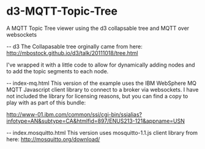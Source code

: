 d3-MQTT-Topic-Tree
==================

A MQTT Topic Tree viewer using the d3 collapsable tree and MQTT over websockets

-- d3
The Collapasable tree orginally came from here:
http://mbostock.github.io/d3/talk/20111018/tree.html

I've wrapped it with a little code to allow for dynamically adding nodes and to add the topic segments to each node.

-- index-mq.html
This version of the example uses the IBM WebSphere MQ MQTT Javascript client library to connect to a broker via websockets. I have not included the library for licensing reasons, but you can find a copy to play with as part of this bundle:

http://www-01.ibm.com/common/ssi/cgi-bin/ssialias?infotype=AN&subtype=CA&htmlfid=897/ENUS213-121&appname=USN

-- index.mosquitto.html
This version uses mosquitto-1.1.js client library from here:
http://mosquitto.org/download/ 

